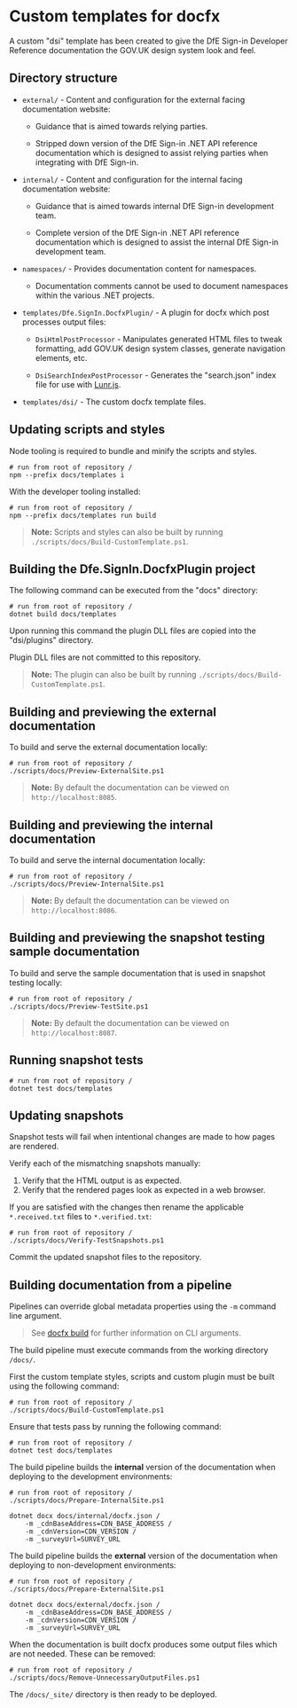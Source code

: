 # Custom templates for docfx

A custom "dsi" template has been created to give the DfE Sign-in Developer Reference documentation the GOV.UK design system look and feel.

## Directory structure

- `external/` - Content and configuration for the external facing documentation website:

  * Guidance that is aimed towards relying parties.

  * Stripped down version of the DfE Sign-in .NET API reference documentation which is designed to assist relying parties when integrating with DfE Sign-in.

- `internal/` - Content and configuration for the internal facing documentation website:

  * Guidance that is aimed towards internal DfE Sign-in development team.

  * Complete version of the DfE Sign-in .NET API reference documentation which is designed to assist the internal DfE Sign-in development team.

- `namespaces/` - Provides documentation content for namespaces.

  * Documentation comments cannot be used to document namespaces within the various .NET projects.

- `templates/Dfe.SignIn.DocfxPlugin/` - A plugin for docfx which post processes output files:

  * `DsiHtmlPostProcessor` - Manipulates generated HTML files to tweak formatting, add GOV.UK design system classes, generate navigation elements, etc.

  * `DsiSearchIndexPostProcessor` - Generates the "search.json" index file for use with [Lunr.js](https://lunrjs.com/).

- `templates/dsi/` - The custom docfx template files.

## Updating scripts and styles

Node tooling is required to bundle and minify the scripts and styles.

```pwsh
# run from root of repository /
npm --prefix docs/templates i
```

With the developer tooling installed:

```pwsh
# run from root of repository /
npm --prefix docs/templates run build
```

> **Note:** Scripts and styles can also be built by running `./scripts/docs/Build-CustomTemplate.ps1`.

## Building the Dfe.SignIn.DocfxPlugin project

The following command can be executed from the "docs" directory:

```pwsh
# run from root of repository /
dotnet build docs/templates
```

Upon running this command the plugin DLL files are copied into the "dsi/plugins" directory.

Plugin DLL files are not committed to this repository.

> **Note:** The plugin can also be built by running `./scripts/docs/Build-CustomTemplate.ps1`.

## Building and previewing the external documentation

To build and serve the external documentation locally:

```pwsh
# run from root of repository /
./scripts/docs/Preview-ExternalSite.ps1
```

> **Note:** By default the documentation can be viewed on `http://localhost:8085`.

## Building and previewing the internal documentation

To build and serve the internal documentation locally:

```pwsh
# run from root of repository /
./scripts/docs/Preview-InternalSite.ps1
```

> **Note:** By default the documentation can be viewed on `http://localhost:8086`.

## Building and previewing the snapshot testing sample documentation

To build and serve the sample documentation that is used in snapshot testing locally:

```pwsh
# run from root of repository /
./scripts/docs/Preview-TestSite.ps1
```

> **Note:** By default the documentation can be viewed on `http://localhost:8087`.

## Running snapshot tests

```pwsh
# run from root of repository /
dotnet test docs/templates
```

## Updating snapshots

Snapshot tests will fail when intentional changes are made to how pages are rendered.

Verify each of the mismatching snapshots manually:
1. Verify that the HTML output is as expected.
2. Verify that the rendered pages look as expected in a web browser.

If you are satisfied with the changes then rename the applicable `*.received.txt` files to `*.verified.txt`:

```pwsh
# run from root of repository /
./scripts/docs/Verify-TestSnapshots.ps1
```

Commit the updated snapshot files to the repository.

## Building documentation from a pipeline

Pipelines can override global metadata properties using the `-m` command line argument.

> See [docfx build](https://dotnet.github.io/docfx/reference/docfx-cli-reference/docfx-build.html) for further information on CLI arguments.

The build pipeline must execute commands from the working directory `/docs/`.

First the custom template styles, scripts and custom plugin must be built using the following command:

```pwsh
# run from root of repository /
./scripts/docs/Build-CustomTemplate.ps1
```

Ensure that tests pass by running the following command:

```pwsh
# run from root of repository /
dotnet test docs/templates
```

The build pipeline builds the **internal** version of the documentation when deploying to the development environments:

```pwsh
# run from root of repository /
./scripts/docs/Prepare-InternalSite.ps1

dotnet docx docs/internal/docfx.json /
    -m _cdnBaseAddress=CDN_BASE_ADDRESS /
    -m _cdnVersion=CDN_VERSION /
    -m _surveyUrl=SURVEY_URL
```

The build pipeline builds the **external** version of the documentation when deploying to non-development environments:

```pwsh
# run from root of repository /
./scripts/docs/Prepare-ExternalSite.ps1

dotnet docx docs/external/docfx.json /
    -m _cdnBaseAddress=CDN_BASE_ADDRESS /
    -m _cdnVersion=CDN_VERSION /
    -m _surveyUrl=SURVEY_URL
```

When the documentation is built docfx produces some output files which are not needed. These can be removed:

```pwsh
# run from root of repository /
./scripts/docs/Remove-UnnecessaryOutputFiles.ps1
```

The `/docs/_site/` directory is then ready to be deployed.
